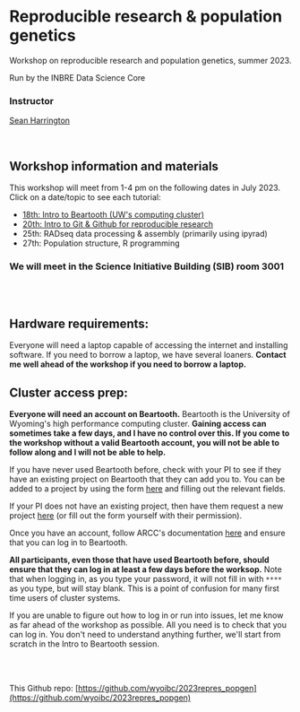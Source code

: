 # Reproducible research & population genetics


Workshop on reproducible research and population genetics, summer 2023.

Run by the INBRE Data Science Core


### Instructor
[Sean Harrington](mailto:sharrin2@uwyo.edu)


<br>

## Workshop information and materials

This workshop will meet from 1-4 pm on the following dates in July 2023. Click on a date/topic to see each tutorial:

- [18th: Intro to Beartooth (UW's computing cluster)](https://github.com/wyoibc/2023repres_popgen/blob/master/Intro_beartooth.md)
- [20th: Intro to Git & Github for reproducible research](https://github.com/wyoibc/2023repres_popgen/blob/master/Intro_git.md)
- 25th: RADseq data processing & assembly (primarily using ipyrad)
- 27th: Population structure, R programming

### We will meet in the Science Initiative Building (SIB) room 3001

<br>
<br>



## Hardware requirements:

Everyone will need a laptop capable of accessing the internet and installing software. If you need to borrow a laptop, we have several loaners. **Contact me well ahead of the workshop if you need to borrow a laptop.**

## Cluster access prep:

**Everyone will need an account on Beartooth.** Beartooth is the University of Wyoming's high performance computing cluster. **Gaining access can sometimes take a few days, and I have no control over this. If you come to the workshop without a valid Beartooth account, you will not be able to follow along and I will not be able to help.**

If you have never used Beartooth before, check with your PI to see if they have an existing project on Beartooth that they can add you to. You can be added to a project by using the form [here](https://arccwiki.atlassian.net/servicedesk/customer/portal/2/group/15/create/36) and filling out the relevant fields.

If your PI does not have an existing project, then have them request a new project [here](https://arccwiki.atlassian.net/servicedesk/customer/portal/2/group/15/create/44) (or fill out the form yourself with their permission).

Once you have an account, follow ARCC's documentation [here](https://arccwiki.atlassian.net/wiki/spaces/DOCUMENTAT/pages/1591705653/Getting+Started+with+ARCC) and ensure that you can log in to Beartooth.

**All participants, even those that have used Beartooth before, should ensure that they can log in at least a few days before the worksop.** Note that when logging in, as you type your password, it will not fill in with `****` as you type, but will stay blank. This is a point of confusion for many first time users of cluster systems.

If you are unable to figure out how to log in or run into issues, let me know as far ahead of the workshop as possible. All you need is to check that you can log in. You don't need to understand anything further, we'll start from scratch in the Intro to Beartooth session.





<br>
<br>


This Github repo: [https://github.com/wyoibc/2023repres_popgen](https://github.com/wyoibc/2023repres_popgen)

<br><br><br><br>
<br><br><br><br>



